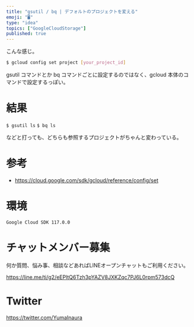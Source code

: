 ```yaml
---
title: "gsutil / bq | デフォルトのプロジェクトを変える"
emoji: "🖥"
type: "idea"
topics: ["GoogleCloudStorage"]
published: true
---
```


こんな感じ。

```bash
$ gcloud config set project [your_project_id]
```

gsutil コマンドとか bq コマンドごとに設定するのではなく、gcloud 本体のコマンドで設定するっぽい。

# 結果

`$ gsutil ls`
`$ bq ls`

などと打っても、どちらも参照するプロジェクトがちゃんと変わっている。

# 参考

- https://cloud.google.com/sdk/gcloud/reference/config/set

# 環境

```
Google Cloud SDK 117.0.0
```








<!-- Update From Qiita API -->

# チャットメンバー募集


何か質問、悩み事、相談などあればLINEオープンチャットもご利用ください。

https://line.me/ti/g2/eEPltQ6Tzh3pYAZV8JXKZqc7PJ6L0rpm573dcQ





# Twitter


https://twitter.com/YumaInaura


<!-- Update From Qiita API -->


